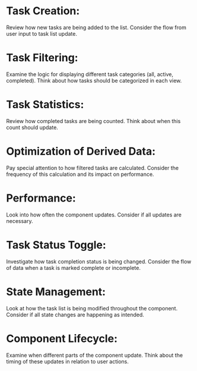 # Task Creation:

Review how new tasks are being added to the list.
Consider the flow from user input to task list update.


# Task Filtering:

Examine the logic for displaying different task categories (all, active, completed).
Think about how tasks should be categorized in each view.

# Task Statistics:

Review how completed tasks are being counted.
Think about when this count should update.

# Optimization of Derived Data:

Pay special attention to how filtered tasks are calculated.
Consider the frequency of this calculation and its impact on performance.

#  Performance:

Look into how often the component updates.
Consider if all updates are necessary.

# Task Status Toggle:

Investigate how task completion status is being changed.
Consider the flow of data when a task is marked complete or incomplete.

# State Management:

Look at how the task list is being modified throughout the component.
Consider if all state changes are happening as intended.

# Component Lifecycle:

Examine when different parts of the component update.
Think about the timing of these updates in relation to user actions.


